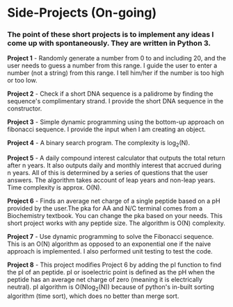 # Side-Projects (On-going)
### The point of these short projects is to implement any ideas I come up with spontaneously. They are written in Python 3. 

**Project 1** - Randomly generate a number from 0 to and including 20, and the user needs to guess a number from this range. I guide the user to enter a number (not a string) from this range. I tell him/her if the number is too high or too low. 

**Project 2** - Check if a short DNA sequence is a palidrome by finding the sequence's complimentary strand. I provide the short DNA sequence in the constructor.

**Project 3** - Simple dynamic programming using the bottom-up approach on fibonacci sequence. I provide the input when I am creating an object.  

**Project 4** - A binary search program. The complexity is log<sub>2</sub>(N). 

**Project 5** - A daily compound interest calculator that outputs the total return after n years. It also outputs daily and monthly interest that accrued during n years. All of this is determined by a series of questions that the user answers. The algorithm takes account of leap years and non-leap years. Time complexity is approx. O(N).

**Project 6** - Finds an average net charge of a single peptide based on a pH provided by the user.The pka for AA and N/C terminal comes from a Biochemistry textbook. You can change the pka based on your needs. This short project works with any peptide size. The algorithm is O(N) complexity.

**Project 7** - Use dynamic programming to solve the Fibonacci sequence. This is an O(N) algorithm as opposed to an exponential one if the naive approach is implemented. I also performed unit testing to test the code. 

**Project 8** - This project modifies Project 6 by adding the pI function to find the pI of an peptide. pI or isoelectric point is defined as the pH when the peptide has an average net charge of zero (meaning it is electrically neutral). pI algorithm is O(Nlog<sub>2</sub>(N)) because of python's in-built sorting algorithm (time sort), which does no better than merge sort.
